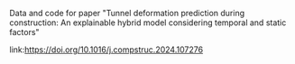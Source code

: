 Data and code for paper "Tunnel deformation prediction during construction: An explainable hybrid model considering temporal and static factors"

link:https://doi.org/10.1016/j.compstruc.2024.107276
